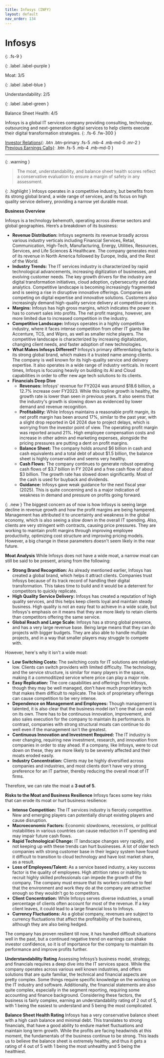```yaml
---
title: Infosys (INFY)
layout: default
nav_order: 134
---
```


# Infosys
{: .fs-9 }

{: .label .label-purple }

Moat: 3/5

{: .label .label-blue }

Understandability: 2/5

{: .label .label-green }

Balance Sheet Health: 4/5

Infosys is a global IT services company providing consulting, technology, outsourcing and next-generation digital services to help clients execute their digital transformation strategies.
{: .fs-6 .fw-300 }

[Investor Relations](https://www.google.com/search?q=INFY+investor+relations){: .btn .btn-primary .fs-5 .mb-4 .mb-md-0 .mr-2 }
[Previous Earnings Calls](https://discountingcashflows.com/company/INFY/transcripts/){: .btn .fs-5 .mb-4 .mb-md-0 }

---

{: .warning }
>The moat, understandability, and balance sheet health scores reflect a conservative evaluation to ensure a margin of safety in any assessment.



{: .highlight }
Infosys operates in a competitive industry, but benefits from its strong global brand, a wide range of services, and its focus on high quality service delivery, providing a narrow yet durable moat.

**Business Overview**

Infosys is a technology behemoth, operating across diverse sectors and global geographies. Here’s a breakdown of its business:

* **Revenue Distribution:** Infosys segments its revenue broadly across various industry verticals including Financial Services, Retail, Communication, High-Tech, Manufacturing, Energy, Utilities, Resources, Services, and Life Sciences & Healthcare. The company generates most of its revenue in North America followed by Europe, India, and the Rest of the World.
* **Industry Trends:** The IT services industry is characterized by rapid technological advancements, increasing digitization of businesses, and evolving customer needs. The key growth drivers for the industry are digital transformation initiatives, cloud adoption, cybersecurity and data analytics. Competitive landscape is becoming increasingly fragmented and is seeing a rise in disruptive innovative offerings. Companies are competing on digital expertise and innovative solutions. Customers also increasingly demand high-quality service delivery at competitive prices.
* **Margins:** Infosys has high gross margins, which indicates the power it has to convert sales into profits. The net profit margins, however, are more limited due to increased competition in the industry.
* **Competitive Landscape:** Infosys operates in a highly competitive industry, where it faces intense competition from other IT giants like Accenture, TCS, and Wipro, as well as smaller niche players. The competitive landscape is characterized by increasing digitalization, changing client needs, and faster adoption of new technologies.
* **What Makes Infosys Different?** Infosys’s primary differentiating factor is its strong global brand, which makes it a trusted name among clients. The company is well known for its high-quality service and delivery expertise. It also operates in a wide range of industry verticals. In recent times, Infosys is focusing heavily on building its AI and Cloud capabilities in order to offer new age tech solutions to its clients.
* **Financials Deep Dive**
  * **Revenues:** Infosys' revenue for FY2024 was around $18.6 billion, a 12.7% increase over FY2023. While this topline growth is healthy, the growth rate is lower than seen in previous years. It also seems that the industry's growth is slowing down as evidenced by lower demand and revenue recognition.
  * **Profitability:** While Infosys maintains a reasonable profit margin, its net profit margin has been around 17%, similar to the past year, with a slight drop reported in Q4 2024 due to project delays, which is worrying from the investor point of view. The operating profit margin was reported around 21%. High employee compensation costs and increase in other admin and marketing expenses, alongside the pricing pressures are putting a dent on profit margins.
  * **Balance Sheet:** The company holds around $6 billion in cash and cash equivalents and a total debt of about $1.5 billion, the balance sheet is highly conservative and seems very healthy.
  * **Cash Flows:** The company continues to generate robust operating cash flows of $3.7 billion in FY 2024 and a free cash flow of about $3 billion. The growth rate has slowed down significantly. Most of the cash is used for buyback and dividends.
  * **Guidance:** Infosys gave weak guidance for the next fiscal year (2025). This is quite concerning and is a major indication of weakness in demand and pressure on profits going forward.

{: .new }
The biggest concern as of now is how Infosys is seeing large decline in revenue growth and how the profit margins are being hampered. Management has attributed it to uncertainty and weakness in the global economy, which is also seeing a slow down in the overall IT spending. Also, clients are very stringent with contracts, causing price pressures. They are working to maintain profit margins through improving employee productivity, optimizing cost structure and improving pricing models. However, a big change in these parameters doesn't seem likely in the near future.

**Moat Analysis**
While Infosys does not have a wide moat, a narrow moat can still be said to be present, arising from the following:
* **Strong Brand Recognition:** As already mentioned earlier, Infosys has created a global brand, which helps it attract clients. Companies trust Infosys because of its track record of handling their digital transformation. This takes time to build and it would be a deterrent for competitors to quickly replicate.
* **High Quality Service Delivery:** Infosys has created a reputation of high quality services, and this helps keep clients loyal and maintain steady business. High quality is not an easy feat to achieve in a wide scale, but Infosys's emphasis on it means that they are more likely to retain clients than competitors offering the same service.
* **Global Reach and Large Scale:** Infosys has a strong global presence, and has a very large revenue base. Being large means that they can do projects with bigger budgets. They are also able to handle multiple projects, and in a way that smaller players may struggle to compete with.

However, here's why it isn't a wide moat:
* **Low Switching Costs:** The switching costs for IT solutions are relatively low. Clients can switch providers with limited difficulty. The technology, and the service structure, is similar for many players in the space, making it a commoditized service where price can play a major role.
* **Easy Replication:** The core capabilities and offerings from Infosys, though they may be well managed, don't have much proprietary tech that makes them difficult to replicate. The lack of proprietary offerings can cause competition to be very intense.
* **Dependence on Management and Employees:** Though management is talented, it is also clear that the business model isn't one that can exist on its own. There has to be continuous innovation, improvement, and also sales execution for the company to maintain its performance. In contrast, companies with strong structural moats can continue to do well even if the management isn't the greatest.
* **Continuous Innovation and Investment Required:** The IT industry is ever changing, requiring new investment, research, and innovation from companies in order to stay ahead. If a company, like Infosys, were to cut down on these, they are more likely to be severely affected and their moats eroded easily.
* **Industry Concentration:** Clients may be highly diversified across companies and industries, and most clients don't have very strong preference for an IT partner, thereby reducing the overall moat of IT firms.

Therefore, we can rate the moat a **3 out of 5.**

**Risks to the Moat and Business Resilience**
Infosys faces some key risks that can erode its moat or hurt business resilience:
* **Intense Competition:** The IT services industry is fiercely competitive. New and emerging players can potentially disrupt existing players and cause disruption.
* **Macroeconomic Factors:** Economic slowdowns, recessions, or political instabilities in various countries can cause reduction in IT spending and may impair future cash flows.
* **Rapid Technological Change:** IT landscape changes very rapidly, and not keeping up with these trends can hurt businesses. A lot of older tech companies with strong customer base in their legacy system have found it difficult to transition to cloud technology and have lost market share, as a result.
* **Loss of Employees/Talent:** As a service based industry, a key success factor is the quality of employees. High attrition rates or inability to recruit highly skilled professionals can impede the growth of the company. The company must ensure that its workers continue to feel that the environment and work they do at the company are attractive enough so they wouldn't go to competitors.
* **Client Concentration:** While Infosys serves diverse industries, a small percentage of clients often account for most of the revenue. If a key client leaves, it could lead to a large financial loss to Infosys.
* **Currency Fluctuations:** As a global company, revenues are subject to currency fluctuations that affect the profitability of the business, although they are also being hedged.

The company has proven resilient till now, it has handled difficult situations well in the past, but a continued negative trend on earnings can shake investor confidence, so it is of importance for the company to maintain its performance and improve profits further.

**Understandability Rating**
Assessing Infosys’s business model, strategy, and financials requires a deep dive into the IT services space. While the company operates across various well known industries, and offers solutions that are quite familiar, the technical and financial aspects are pretty complex. Some things require specific knowledge on the working on the IT industry and software. Additionally, the financial statements are also quite complex, especially in the segment reporting, requiring some accounting and finance background. Considering these factors, the business is fairly complex, earning an understandability rating of 2 out of 5, with 1 being the easiest to understand and 5 being the most complicated.

**Balance Sheet Health Rating**
Infosys has a very conservative balance sheet with a high cash balance and minimal debt. This translates to strong financials, that have a good ability to endure market fluctuations and maintain long term growth. While the profits are facing headwinds at this moment, the fundamentals of the business continue to be strong.  This leads us to believe the balance sheet is extremely healthy, and thus it gets a rating of 4 out of 5 with 1 being the most unhealthy and 5 being the healthiest.
